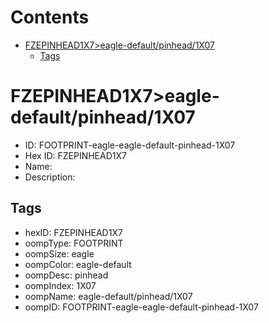 



Contents
========

* [FZEPINHEAD1X7>eagle-default/pinhead/1X07](#fzepinhead1x7eagle-defaultpinhead1x07)
	* [Tags](#tags)

# FZEPINHEAD1X7>eagle-default/pinhead/1X07

- ID: FOOTPRINT-eagle-eagle-default-pinhead-1X07
- Hex ID: FZEPINHEAD1X7
- Name: 
- Description: 

## Tags

- hexID: FZEPINHEAD1X7
- oompType: FOOTPRINT
- oompSize: eagle
- oompColor: eagle-default
- oompDesc: pinhead
- oompIndex: 1X07
- oompName: eagle-default/pinhead/1X07
- oompID: FOOTPRINT-eagle-eagle-default-pinhead-1X07

